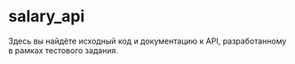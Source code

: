 # salary_api
Здесь вы найдёте исходный код и документацию к API, разработанному в рамках тестового задания.
